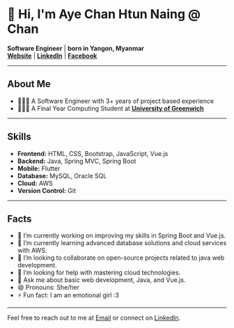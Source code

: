 # 👋 Hi, I'm Aye Chan Htun Naing @ Chan

**Software Engineer** | **born in Yangon, Myanmar**  
**[Website](https://peacechan.dev)** | **[LinkedIn](https://www.linkedin.com/in/ayechanhtunnaing)** | **[Facebook](https://facebook.com/achn.peacechan)**

---

## About Me

- 👩🏼‍💻 A Software Engineer with 3+ years of project based experience
- 👩🏻‍🎓 A Final Year Computing Student at **[University of Greenwich](https://www.gre.ac.uk/)**

---

## Skills

- **Frontend:** HTML, CSS, Bootstrap, JavaScript, Vue.js
- **Backend:** Java, Spring MVC, Spring Boot
- **Mobile:** Flutter
- **Database:** MySQL, Oracle SQL
- **Cloud:** AWS
- **Version Control:** Git

---

## Facts

- 🔭 I’m currently working on improving my skills in Spring Boot and Vue.js.
- 🌱 I’m currently learning advanced database solutions and cloud services with AWS.
- 👯 I’m looking to collaborate on open-source projects related to java web development.
- 🤔 I’m looking for help with mastering cloud technologies.
- 💬 Ask me about basic web development, Java, and Vue.js.
- 😄 Pronouns: She/her
- ⚡ Fun fact: I am an emotional girl :3

---

Feel free to reach out to me at [Email](mailto:achn.dev@gmail.com) or connect on [LinkedIn](https://www.linkedin.com/in/ayechanhtunnaing).
